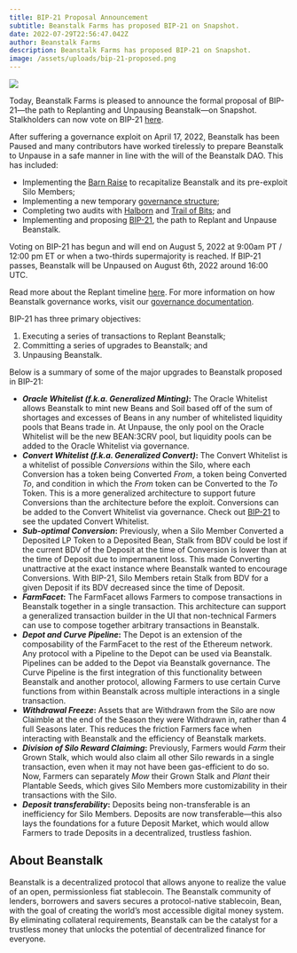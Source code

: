 ```yaml
---
title: BIP-21 Proposal Announcement
subtitle: Beanstalk Farms has proposed BIP-21 on Snapshot.
date: 2022-07-29T22:56:47.042Z
author: Beanstalk Farms
description: Beanstalk Farms has proposed BIP-21 on Snapshot.
image: /assets/uploads/bip-21-proposed.png
---
```

![](/assets/uploads/bip-21-proposed.png)

Today, Beanstalk Farms is pleased to announce the formal proposal of BIP-21—the path to Replanting and Unpausing Beanstalk—on Snapshot. Stalkholders can now vote on BIP-21 [here](https://snapshot.org/#/beanstalkdao.eth/proposal/0xbe30bc43d7185ef77cd6af0e5c85da7d7c06caad4c0de3a73493ed48eae32d71).

After suffering a governance exploit on April 17, 2022, Beanstalk has been Paused and many contributors have worked tirelessly to prepare Beanstalk to Unpause in a safe manner in line with the will of the Beanstalk DAO. This has included:

* Implementing the [Barn Raise](https://docs.bean.money/farm/barn) to recapitalize Beanstalk and its pre-exploit Silo Members;
* Implementing a new temporary [governance structure](https://docs.bean.money/governance/beanstalk/bcm-process);
* Completing two audits with [Halborn](https://bean.money/blog/halborn-audit-of-beanstalk-completed) and [Trail of Bits](https://bean.money/blog/trail-of-bits-audit-of-beanstalk-completed); and 
* Implementing and proposing [BIP-21](https://snapshot.org/#/beanstalkdao.eth/proposal/0xbe30bc43d7185ef77cd6af0e5c85da7d7c06caad4c0de3a73493ed48eae32d71), the path to Replant and Unpause Beanstalk. 

Voting on BIP-21 has begun and will end on August 5, 2022 at 9:00am PT / 12:00 pm ET or when a two-thirds supermajority is reached. If BIP-21 passes, Beanstalk will be Unpaused on August 6th, 2022 around 16:00 UTC. 

Read more about the Replant timeline [here](https://bean.money/blog/anticipated-replant-timeline). For more information on how Beanstalk governance works, visit our [governance documentation](https://docs.bean.money/governance/beanstalk).

BIP-21 has three primary objectives:

1. Executing a series of transactions to Replant Beanstalk;
2. Committing a series of upgrades to Beanstalk; and
3. Unpausing Beanstalk.

Below is a summary of some of the major upgrades to Beanstalk proposed in BIP-21:

* **_Oracle Whitelist (f.k.a. Generalized Minting)_:** The Oracle Whitelist allows Beanstalk to mint new Beans and Soil based off of the sum of shortages and excesses of Beans in any number of whitelisted liquidity pools that Beans trade in. At Unpause, the only pool on the Oracle Whitelist will be the new BEAN:3CRV pool, but liquidity pools can be added to the Oracle Whitelist via governance.
* **_Convert Whitelist (f.k.a. Generalized Convert)_:** The Convert Whitelist is a whitelist of possible  _Conversions_ within the Silo, where each Conversion has a token being Converted _From_, a token being Converted _To_, and condition in which the _From_ token can be Converted to the _To_ Token. This is a more generalized architecture to support future Conversions than the architecture before the exploit. Conversions can be added to the Convert Whitelist via governance. Check out [BIP-21](https://github.com/BeanstalkFarms/Beanstalk/pull/72) to see the updated Convert Whitelist.
* **_Sub-optimal Conversion_:** Previously, when a Silo Member Converted a Deposited LP Token to a Deposited Bean, Stalk from BDV could be lost if the current BDV of the Deposit at the time of Conversion is lower than at the time of Deposit due to impermanent loss. This made Converting unattractive at the exact instance where Beanstalk wanted to encourage Conversions. With BIP-21, Silo Members retain Stalk from BDV for a given Deposit if its BDV decreased since the time of Deposit. 
* **_FarmFacet_:** The FarmFacet allows Farmers to compose transactions in Beanstalk together in a single transaction. This architecture can support a generalized transaction builder in the UI that non-technical Farmers can use to compose together arbitrary transactions in Beanstalk.
* **_Depot and Curve Pipeline_:** The Depot is an extension of the composability of the FarmFacet to the rest of the Ethereum network. Any protocol with a Pipeline to the Depot can be used via Beanstalk. Pipelines can be added to the Depot via Beanstalk governance. The Curve Pipeline is the first integration of this functionality between Beanstalk and another protocol, allowing Farmers to use certain Curve functions from within Beanstalk across multiple interactions in a single transaction. 
* **_Withdrawal Freeze_:** Assets that are Withdrawn from the Silo are now Claimble at the end of the Season they were Withdrawn in, rather than 4 full Seasons later. This reduces the friction Farmers face when interacting with Beanstalk and the efficiency of Beanstalk markets.
* **_Division of Silo Reward Claiming_:** Previously, Farmers would _Farm_ their Grown Stalk, which would also claim all other Silo rewards in a single transaction, even when it may not have been gas-efficient to do so. Now, Farmers can separately _Mow_ their Grown Stalk and _Plant_ their Plantable Seeds, which gives Silo Members more customizability in their transactions with the Silo.
* **_Deposit transferability_:** Deposits being non-transferable is an inefficiency for Silo Members. Deposits are now transferable—this also lays the foundations for a future Deposit Market, which would allow Farmers to trade Deposits in a decentralized, trustless fashion.


## About Beanstalk

Beanstalk is a decentralized protocol that allows anyone to realize the value of an open, permissionless fiat stablecoin. The Beanstalk community of lenders, borrowers and savers secures a protocol-native stablecoin, Bean, with the goal of creating the world’s most accessible digital money system. By eliminating collateral requirements, Beanstalk can be the catalyst for a trustless money that unlocks the potential of decentralized finance for everyone.
